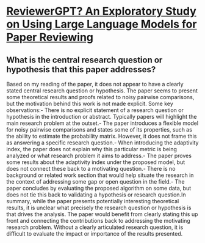 # [ReviewerGPT? An Exploratory Study on Using Large Language Models for   Paper Reviewing](https://arxiv.org/abs/2306.00622)

## What is the central research question or hypothesis that this paper addresses?

Based on my reading of the paper, it does not appear to have a clearly stated central research question or hypothesis. The paper seems to present some theoretical results and proofs related to noisy pairwise comparisons, but the motivation behind this work is not made explicit. Some key observations:- There is no explicit statement of a research question or hypothesis in the introduction or abstract. Typically papers will highlight the main research problem at the outset.- The paper introduces a flexible model for noisy pairwise comparisons and states some of its properties, such as the ability to estimate the probability matrix. However, it does not frame this as answering a specific research question.- When introducing the adaptivity index, the paper does not explain why this particular metric is being analyzed or what research problem it aims to address.- The paper proves some results about the adaptivity index under the proposed model, but does not connect these back to a motivating question.- There is no background or related work section that would help situate the research in the context of addressing some gap or open question in the field.- The paper concludes by evaluating the proposed algorithm on some data, but does not tie this back to validating a hypothesis or research question.In summary, while the paper presents potentially interesting theoretical results, it is unclear what precisely the research question or hypothesis is that drives the analysis. The paper would benefit from clearly stating this up front and connecting the contributions back to addressing the motivating research problem. Without a clearly articulated research question, it is difficult to evaluate the impact or importance of the results presented.
